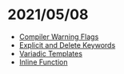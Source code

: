 # 2021/05/08
- [Compiler Warning Flags](cmake/compiler-warning-flags.md)
- [Explicit and Delete Keywords](c++/explicit-and-delete-keywords.md)
- [Variadic Templates](c++/variadic-templates.md)
- [Inline Function](https://github.com/ElijahGCHEN/TIL/blame/main/c%2B%2B/trivia.md#L1)
